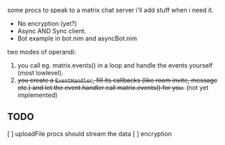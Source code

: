 some procs to speak to a matrix chat server
i'll add stuff when i need it.

- No encryption (yet?)
- Async AND Sync client.
- Bot example in bot.nim and asyncBot.nim


two modes of operandi:

1. you call eg. matrix.events() in a loop and handle the events yourself (most lowlevel).
2. ~~you create a `EventHandler`, fill its callbacks (like room invite, message etc.) and let the event handler call matrix.events() for you.~~ (not yet implemented)



TODO
-----

[ ] uploadFile procs should stream the data
[ ] encryption
